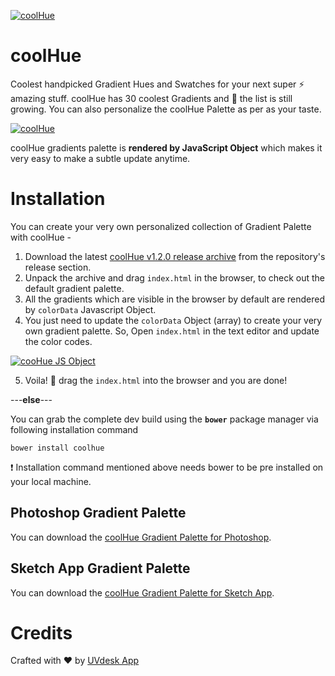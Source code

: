 
[![coolHue](https://webkul.com/blog/wp-content/uploads/2017/06/coolhue-logo.png)](https://webkul.github.io/coolhue/)   
# coolHue
Coolest handpicked Gradient Hues and Swatches for your next super ⚡ amazing stuff. coolHue has 30 coolest Gradients and :seedling: the list is still growing. You can also personalize the coolHue Palette as per as your taste.
 
[![coolHue](https://webkul.com/blog/wp-content/uploads/2017/06/coolhue-card.png)](https://webkul.github.io/coolhue/)
 
coolHue gradients palette is **rendered by JavaScript Object** which makes it very easy to make a subtle update anytime.

# Installation
You can create your very own personalized collection of Gradient Palette with coolHue - 
1. Download the latest [coolHue v1.2.0 release archive](http://bit.ly/coolhue-v121) from the repository's release section.
2. Unpack the archive and drag `index.html` in the browser, to check out the default gradient palette.
3. All the gradients which are visible in the browser by default are rendered by `colorData` Javascript Object.
4. You just need to update the `colorData` Object (array) to create your very own gradient palette. So, Open `index.html` in the text editor and update the color codes.
 
[![cooHue JS Object](https://webkul.com/blog/wp-content/uploads/2017/06/coolhue-data-object.png)](https://github.com/webkul/coolhue/blob/master/index.html)
 
5. Voila! :clap: drag the `index.html` into the browser and you are done!

---**else**--- 

You can grab the complete dev build using the **`bower`** package manager via following installation command
 
`bower install coolhue`
 
:heavy_exclamation_mark: Installation command mentioned above needs bower to be pre installed on your local machine.

## Photoshop Gradient Palette
You can download the [coolHue Gradient Palette for Photoshop](https://github.com/webkul/coolhue/blob/master/distro/ps_coolHue.grd).

## Sketch App Gradient Palette
You can download the [coolHue Gradient Palette for Sketch App](https://github.com/webkul/coolhue/blob/master/distro/coolHue.sketch).

# Credits
Crafted with :heart: by [UVdesk App](https://www.uvdesk.com/)
